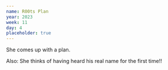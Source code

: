 ```yaml
---
name: R00ts Plan
year: 2023
week: 11
day: 4
placeholder: true
---
```


She comes up with a plan.

Also: She thinks of having heard his real name for the first time!!

